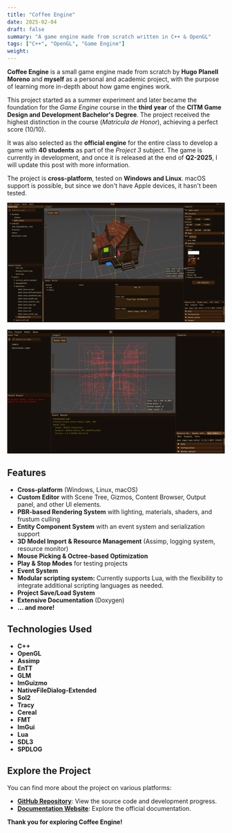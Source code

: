 ```yaml
---
title: "Coffee Engine"
date: 2025-02-04
draft: false
summary: "A game engine made from scratch written in C++ & OpenGL"
tags: ["C++", "OpenGL", "Game Engine"]
weight:
---
```


**Coffee Engine** is a small game engine made from scratch by **Hugo Planell Moreno** and **myself** as a personal and academic project, with the purpose of learning more in-depth about how game engines work.

This project started as a summer experiment and later became the foundation for the *Game Engine* course in the **third year** of the **CITM Game Design and Development Bachelor's Degree**. The project received the highest distinction in the course (*Matrícula de Honor*), achieving a perfect score (10/10).

It was also selected as the **official engine** for the entire class to develop a game with **40 students** as part of the *Project 3* subject. The game is currently in development, and once it is released at the end of **Q2-2025**, I will update this post with more information.

The project is **cross-platform**, tested on **Windows and Linux**. macOS support is possible, but since we don't have Apple devices, it hasn't been tested.

![](img_1.png)

![](img_2.png)

## Features

- **Cross-platform** (Windows, Linux, macOS)
- **Custom Editor** with Scene Tree, Gizmos, Content Browser, Output panel, and other UI elements.
- **PBR-based Rendering System** with lighting, materials, shaders, and frustum culling
- **Entity Component System** with an event system and serialization support
- **3D Model Import & Resource Management** (Assimp, logging system, resource monitor)
- **Mouse Picking & Octree-based Optimization**
- **Play & Stop Modes** for testing projects
- **Event System**
- **Modular scripting system:** Currently supports Lua, with the flexibility to integrate additional scripting languages as needed.
- **Project Save/Load System**
- **Extensive Documentation** (Doxygen)
- **... and more!**

## Technologies Used

- **C++**
- **OpenGL**
- **Assimp**
- **EnTT**
- **GLM**
- **ImGuizmo**
- **NativeFileDialog-Extended**
- **Sol2**
- **Tracy**
- **Cereal**
- **FMT**
- **ImGui**
- **Lua**
- **SDL3**
- **SPDLOG**

## **Explore the Project**

You can find more about the project on various platforms:

- [**GitHub Repository**](https://github.com/Brewing-Team/Coffee-Engine): View the source code and development progress.
- [**Documentation Website**](https://brewing-team.github.io/Coffee-Engine/): Explore the official documentation.

**Thank you for exploring Coffee Engine!**
